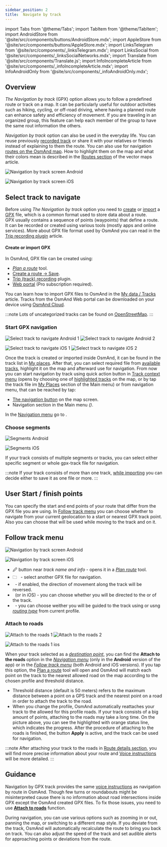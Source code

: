 ```yaml
---
sidebar_position: 2
title:  Navigate by track
---
```


import Tabs from '@theme/Tabs';
import TabItem from '@theme/TabItem';
import AndroidStore from '@site/src/components/buttons/AndroidStore.mdx';
import AppleStore from '@site/src/components/buttons/AppleStore.mdx';
import LinksTelegram from '@site/src/components/_linksTelegram.mdx';
import LinksSocial from '@site/src/components/_linksSocialNetworks.mdx';
import Translate from '@site/src/components/Translate.js';
import InfoIncompleteArticle from '@site/src/components/_infoIncompleteArticle.mdx';
import InfoAndroidOnly from '@site/src/components/_infoAndroidOnly.mdx';

<InfoIncompleteArticle/>

## Overview

*The Navigation by track* (GPX) option allows you to follow a predefined route or track on a map. It can be particularly useful for outdoor activities such as hiking, cycling, or off-road driving, where having a planned route can enhance safety and efficiency of movement. If you are traveling in an organized group, this feature can help each member of the group to have the same rout information the others.   

*Navigation by track* option can also be used in the everyday life. You can reuse previously [recorded track](../../plugins/trip-recording.md) or share it with your relatives or friends instead of explaining to them the route. You can also use for navigation [routes on the OsmAnd map](../../../../blog/routes/). How to highlight them on the map and what their colors mean is described in the [Routes section](../../map/vector-maps.md#routes) of the vector maps article.  

<Tabs groupId="operating-systems">

<TabItem value="android" label="Android">  

![Navigation by track screen Android](@site/static/img/navigation/gpx/navigation_gpx_android.png)

</TabItem>

<TabItem value="ios" label="iOS">

![Navigation by track screen iOS](@site/static/img/navigation/gpx/navigation_gpx_ios.png)

</TabItem>

</Tabs>

## Select track to navigate

Before using *The Navigation by track* option you need to [create](#create-or-import-gpx) or [import](../../personal/tracks/manage-tracks.md#import) a [GPX](../../../technical/osmand-file-formats/osmand-gpx.md) file, which is a common format used to store data about a route.  
GPX usually contains a sequence of points (waypoints) that define a route. It can be recorded or created using various tools (mostly apps and online services). More about GPX file format used by OsmAnd you can read in the [Trip recording plugin](../../plugins/trip-recording.md#recorded-gpx-file) article.  

#### Create or import GPX 

In OsmAnd, GPX file can be created using:

- *[Plan a route](../../plan-route/create-route.md)* tool.
- [Create a route -> Save](./route-details.md#share--export-actions).  
- [Trip (track) recording](../../plugins/trip-recording.md) plugin.
- [Web portal](../../plan-route/web.md#tracks) (Pro subscription required).

You can learn how to import GPX files to OsmAnd in the [My data / Tracks](../../personal/tracks/manage-tracks.md#import) article. Tracks from the OsmAnd Web portal can be downloaded on your device using [OsmAnd Cloud](../../personal/osmand-cloud.md).

:::note
Lots of uncategorized tracks can be found on [OpenStreetMap](https://www.openstreetmap.org/traces).
:::

### Start GPX navigation

<Tabs groupId="operating-systems">

<TabItem value="android" label="Android">  

![Select track to navigate Android 1](@site/static/img/navigation/gpx/follow_track_andr_1.png) ![Select track to navigate Android 2](@site/static/img/navigation/gpx/follow_track_andr_2.png)

</TabItem>

<TabItem value="ios" label="iOS">

![Select track to navigate iOS 1](@site/static/img/navigation/gpx/follow_track_ios_1.png) ![Select track to navigate iOS 2](@site/static/img/navigation/gpx/follow_track_ios_2.png)

</TabItem>

</Tabs>

Once the track is created or imported inside OsmAnd, it can be found in the track list in [My places](../../personal/myplaces). After that, you can select required file from [available tracks](../../personal/tracks/manage-tracks.md), highlight it on the map and afterward use for navigation. From now you can start navigation by track using quick action button in [Track context menu](../../map/track-context-menu.md#quick-actions) (opens by choosing one of [highlighted tracks](./route-navigation.md#previous-route--history) on the map, or by tap the track file im [My Places](../../personal/myplaces.md) section of the Main menu) or from navigation menu, that can be reached by tap:

- [The navigation button](../../widgets/map-buttons.md#directions) on the map screen.  
- Navigation section in the Main menu  *(<Translate android="true" ids="shared_string_menu,shared_string_navigation"/>)*.

In the [Navigation menu](./route-navigation.md#navigation-menu) go to *<Translate android="true" ids="shared_string_settings,follow_track"/>*.  

### Choose segments

<Tabs groupId="operating-systems">

<TabItem value="android" label="Android">  

![Segments Android](@site/static/img/navigation/gpx/segments_andr.png)   

</TabItem>

<TabItem value="ios" label="iOS">

![Segments iOS](@site/static/img/navigation/gpx/segments_ios.png)

</TabItem>

</Tabs>

If your track consists of multiple segments or tracks, you can select either specific segment  or whole gpx-track file for navigation.  

:::note
If your track consists of more than one track, [while importing](../../personal/tracks/manage-tracks.md#import) you can decide either to save it as one file or more.
:::

## User Start / finish  points

You can specify the start and end points of your route that differ from the GPX file you are using. In [Follow track menu](#follow-track-menu) you can choose whether to navigate from your current geolocation to a start or nearest GPX track point. 
Also you can choose [<Translate android="true" ids="nav_type_hint"/>](../routing/index.md) that will be used while moving to the track and on it. 

## Follow track menu

<Tabs groupId="operating-systems">

<TabItem value="android" label="Android">  

![Navigation by track screen Android](@site/static/img/navigation/gpx/follow_track_andr_3.png)

</TabItem>

<TabItem value="ios" label="iOS">

![Navigation by track screen iOS](@site/static/img/navigation/gpx/follow_track_ios_3.png)

</TabItem>

</Tabs>

- &#128393; button near *track name and info* - opens it in a [*Plan route*](../../plan-route/create-route.md) tool.
- &#128448; *&nbsp;<Translate android="true" ids="select_another_track"/>* - select another GPX file for navigation.
- *&nbsp;<Translate android="true" ids="gpx_option_reverse_route"/>* - if enabled, the direction of movement along the track will be reversed.
- *&nbsp;<Translate android="true" ids="pass_whole_track_descr"/>* (or *<Translate ios="true" ids="point_to_navigate"/>* in iOS) - you can choose whether you will be directed to the **<Translate android="true" ids="start_of_the_track"/>** or **<Translate android="true" ids="nearest_point"/>** of the track.
- *&nbsp;<Translate android="true" ids="nav_type_hint"/>* - you can choose weither you will be guided to the track using *[<Translate android="true" ids="routing_profile_straightline"/>](../routing/straight-line-routing.md)* or usng *[routing type](../routing/index.md)* from current profile.  

### Attach to roads

<Tabs groupId="operating-systems">

<TabItem value="android" label="Android">  

![Attach to the roads 1](@site/static/img/navigation/gpx/attach_roads_gpx_andr_1.png) ![Attach to the roads 2](@site/static/img/navigation/gpx/attach_roads_gpx_andr_2.png)

</TabItem>

<TabItem value="ios" label="iOS">

![Attach to the roads 1 ios](@site/static/img/navigation/gpx/attach_roads_gpx_ios_1.png)

</TabItem>

</Tabs>

When your track selected as a *[destination point](../setup/route-navigation.md#set-destinations)*, you can find the **Attach to the roads** option in the *[Navigation menu](../setup/route-navigation.md#navigation-menu)* (only in the **Android** version of the app) or in the *[Follow track menu](#follow-track-menu)* (both Android and iOS versions). If you tap this option,  the [Plan a route](../../plan-route/create-route.md#saving-a-route) tool will open and OsmAnd will match each point on the track to the nearest allowed road on the map according to the chosen profile and threshold distance.  

- Threshold distance (default is 50 meters) refers to the maximum distance between a point on a GPS track and the nearest point on a road in order to attach the track to the road.
- When you change the profile, OsmAnd automatically reattaches your track to the allowed for this profile roads.
If your track consists of a big amount of points, attaching to the roads may take a long time. On the picture above, you can see the highlighted with orange status line, which indicates the progress. After the procedure of attaching to the roads is finished, the button **Apply** is active, and the track can be used for navigation.

:::note
After attaching your track to the roads in [Route details section](../setup/route-details.md), you will find more precise information about your route and [Voice instructions](#guidance) will be more detailed.
:::

## Guidance

Navigation by GPX track provides the same [voice instructions](../guidance/voice-navigation.md) as navigation by route in OsmAnd. Though few turns or roundabouts might be misinterpreted cause there is no information about road intersections inside GPX except the OsmAnd created GPX files. To fix those issues, you need to use [**Attach to roads**](#attach-to-roads) function.  

During navigation, you can use various options such as zooming in or out, panning the map, or switching to a different map style. If you deviate from the track, OsmAnd will automatically recalculate the route to bring you back on track. You can also adjust the speed of the track and set audible alerts for approaching points or deviations from the route.  

